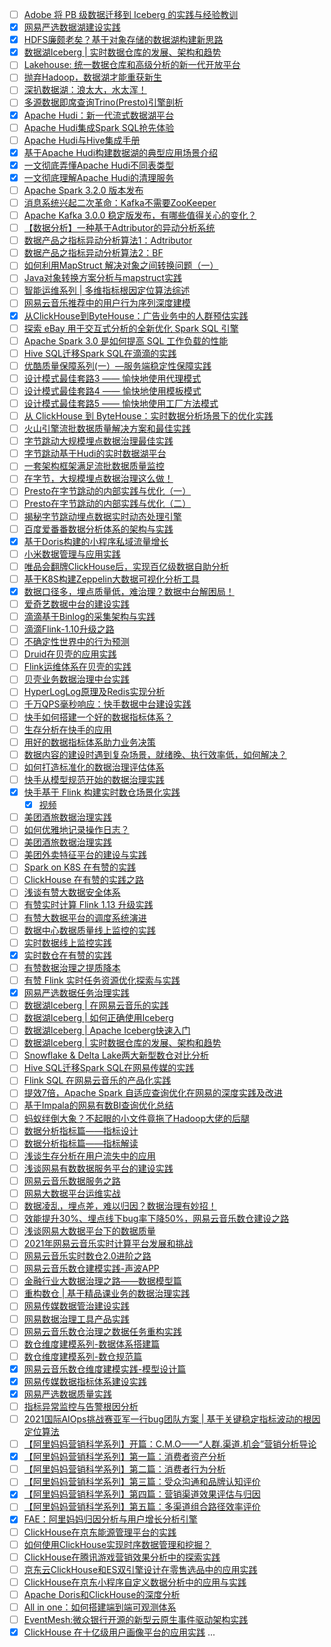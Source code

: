 - [ ] [Adobe 将 PB 级数据迁移到 Iceberg 的实践与经验教训](https://mp.weixin.qq.com/s/ba7k7Q2N6d0KSgPZlViAVw)
- [x] [网易严选数据湖建设实践](https://smartsi.blog.csdn.net/article/details/132014710)
- [x] [HDFS廉颇老矣？基于对象存储的数据湖构建新思路](https://smartsi.blog.csdn.net/article/details/132268398)
- [x] [数据湖Iceberg | 实时数据仓库的发展、架构和趋势](https://smartsi.blog.csdn.net/article/details/132320590)
- [ ] [Lakehouse: 统一数据仓库和高级分析的新一代开放平台](https://mp.weixin.qq.com/s/2lFPPZYabBc3C77HJbIvzQ)
- [ ] [抛弃Hadoop，数据湖才能重获新生](https://mp.weixin.qq.com/s/flxla8rZvy3yFq00EM6Cew)
- [ ] [深扒数据湖：浪太大，水太浑！](https://mp.weixin.qq.com/s/lHyp39yQfI76JrZPvZiEtQ)
- [ ] [多源数据即席查询Trino(Presto)引擎剖析](多源数据即席查询Trino(Presto)引擎剖析)
- [x] [Apache Hudi：新一代流式数据湖平台](https://smartsi.blog.csdn.net/article/details/132380225)
- [ ] [Apache Hudi集成Spark SQL抢先体验](https://mp.weixin.qq.com/s/1ElF9fh5k7j7HD_3HKRDqQ)
- [ ] [Apache Hudi与Hive集成手册](https://mp.weixin.qq.com/s/TksSvRC1Hof1Io1iuEpJzQ)
- [x] [基于Apache Hudi构建数据湖的典型应用场景介绍](https://smartsi.blog.csdn.net/article/details/132487280)
- [x] [一文彻底弄懂Apache Hudi不同表类型](https://smartsi.blog.csdn.net/article/details/132487426)
- [x] [一文彻底理解Apache Hudi的清理服务](https://smartsi.blog.csdn.net/article/details/132531325)
- [ ] [Apache Spark 3.2.0 版本发布](https://mp.weixin.qq.com/s/UQdUi_qJOj7dxj3iK7Vr_Q)
- [ ] [消息系统兴起二次革命：Kafka不需要ZooKeeper](https://mp.weixin.qq.com/s/_X4iDuU7fNJAdtBWkzbRbw)
- [ ] [Apache Kafka 3.0.0 稳定版发布，有哪些值得关心的变化？](https://mp.weixin.qq.com/s/LVKipSJx4NSigLP3VVjPYQ)
- [ ] [【数据分析】一种基于Adtributor的异动分析系统](https://mp.weixin.qq.com/s/cyNH7PyxcVzK1aOJew_aGQ)
- [ ] [数据产品之指标异动分析算法1：Adtributor](https://mp.weixin.qq.com/s/bTyQGq7ZbOyT_zyEghJ8bw)
- [ ] [数据产品之指标异动分析算法2：BF](https://mp.weixin.qq.com/s/1T4aFG701ro5iWBjgMTizQ)
- [ ] [如何利用MapStruct 解决对象之间转换问题（一）](https://mp.weixin.qq.com/s/3QuXdoBhyWVUuUw60K61nA)
- [ ] [Java对象转换方案分析与mapstruct实践](https://mp.weixin.qq.com/s/DJIO5Y9LjnQ6mHJLzmO2Ng)
- [ ] [智能运维系列 | 多维指标根因定位算法综述](https://mp.weixin.qq.com/s/o0RAC8nRTDTPeZWhajuP9w)
- [ ] [网易云音乐推荐中的用户行为序列深度建模](https://mp.weixin.qq.com/s/R1Ayro9f0kVAD0VWmSINng)
- [x] [从ClickHouse到ByteHouse：广告业务中的人群预估实践](https://smartsi.blog.csdn.net/article/details/129891117)
- [ ] [探索 eBay 用于交互式分析的全新优化 Spark SQL 引擎](https://mp.weixin.qq.com/s/lj1LZRE6H58Hyv8F0-uyBQ)
- [ ] [Apache Spark 3.0 是如何提高 SQL 工作负载的性能](https://mp.weixin.qq.com/s/C2MhlaUqodwr5vAivv2AUQ)
- [ ] [Hive SQL迁移Spark SQL在滴滴的实践](https://mp.weixin.qq.com/s/yiqgPqM7nnNlJ1zCp6blTQ)
- [ ] [优酷质量保障系列(一）—服务端稳定性保障实践](https://mp.weixin.qq.com/s/Z6XXf_Jw-Z6w15vflpZbsw)
- [ ] [设计模式最佳套路3 —— 愉快地使用代理模式](https://mp.weixin.qq.com/s/NNdzwK7fbPLtEQGH5q876A)
- [ ] [设计模式最佳套路4 —— 愉快地使用模板模式](https://mp.weixin.qq.com/s/QBmDiyfST13nQJUcPLLXOg)
- [ ] [设计模式最佳套路5 —— 愉快地使用工厂方法模式](https://mp.weixin.qq.com/s/EQFPB6q-pBDHMb7jbC7lqQ)
- [ ] [从 ClickHouse 到 ByteHouse：实时数据分析场景下的优化实践](https://mp.weixin.qq.com/s/_0alQ3WnBBwZjQmtiXMn6w)
- [ ] [火山引擎流批数据质量解决方案和最佳实践](https://mp.weixin.qq.com/s/3Jbw0ZimtvQH6RbXm4-PZw)
- [ ] [字节跳动大规模埋点数据治理最佳实践](https://mp.weixin.qq.com/s/TXq333oqraKAqfSXXMrHMQ)
- [ ] [字节跳动基于Hudi的实时数据湖平台](https://mp.weixin.qq.com/s/WNad_y5eS9Wu-7GJtd5dKQ)
- [ ] [一套架构框架满足流批数据质量监控](https://mp.weixin.qq.com/s/mYg4e-x_fo5EUVV6bOVI1A)
- [ ] [在字节，大规模埋点数据治理这么做！](https://mp.weixin.qq.com/s/7-13uqFsj89vOhQZojXWWw)
- [ ] [Presto在字节跳动的内部实践与优化（一）](https://mp.weixin.qq.com/s/P41RrzrOE3ulBwUUGHPQqA)
- [ ] [Presto在字节跳动的内部实践与优化（二）](https://mp.weixin.qq.com/s/IPVDLZLZrfdcdmgn3PJcBw)
- [ ] [揭秘字节跳动埋点数据实时动态处理引擎](https://mp.weixin.qq.com/s/OcU4cHxsVRMYf3Wr9Myb7Q)
- [ ] [百度爱番番数据分析体系的架构与实践](https://mp.weixin.qq.com/s/qdweaP6JA4vgMQYRjC6sYQ)
- [x] [基于Doris构建的小程序私域流量增长](https://smartsi.blog.csdn.net/article/details/130028027)
- [ ] [小米数据管理与应用实践](https://mp.weixin.qq.com/s/jBWcQkUoVuYRkJipAmkMNg)
- [ ] [唯品会翻牌ClickHouse后，实现百亿级数据自助分析](https://mp.weixin.qq.com/s/JNUPz9G7cxNxTVUwvIi1nQ)
- [ ] [基于K8S构建Zeppelin大数据可视化分析工具](https://mp.weixin.qq.com/s/7MtyTOYWMPj1kNjpFGeaqA)
- [x] [数据口径多，埋点质量低，难治理？数据中台解困局！](https://smartsi.blog.csdn.net/article/details/129052808)
- [ ] [爱奇艺数据中台的建设实践](https://mp.weixin.qq.com/s/xPLmG0iPcQOe30II1mLEHQ)
- [ ] [滴滴基于Binlog的采集架构与实践](https://mp.weixin.qq.com/s/2gSxNTqqsDMYHFWRWfM1Fg)
- [ ] [滴滴Flink-1.10升级之路](https://mp.weixin.qq.com/s/BSSiVl58ac8fvkuNvcJq1A)
- [ ] [不确定性世界中的行为预测](https://mp.weixin.qq.com/s/L0eJouA9Xp6lWreLlBjfSw)
- [ ] [Druid在贝壳的应用实践](https://mp.weixin.qq.com/s/xLhAjoEdq9lVvU6lbJOY3A)
- [ ] [Flink运维体系在贝壳的实践](https://mp.weixin.qq.com/s/08mplkGIhZaFqYDV3hSBfA)
- [ ] [贝壳业务数据治理中台实践](https://mp.weixin.qq.com/s/y0r-tiGTnmaqCPxP2sfTMw)
- [ ] [HyperLogLog原理及Redis实现分析](https://mp.weixin.qq.com/s/4BC6iHUFGL4BjATmIiz-aA)
- [ ] [千万QPS毫秒响应：快手数据中台建设实践](https://mp.weixin.qq.com/s/_Q3319a-bvirMHUQGPuYdw)
- [ ] [快手如何搭建一个好的数据指标体系？](https://mp.weixin.qq.com/s/nu8hg7w80acUNczU8bUC4Q)
- [ ] [生存分析在快手的应用](https://mp.weixin.qq.com/s/pai7Q5OdisNjL5x8-bCFpA)
- [ ] [用好的数据指标体系助力业务决策](https://mp.weixin.qq.com/s/muOuZjvt6yymLmSjFx0edQ)
- [ ] [数据内容的建设时遇到复杂场景，就绪晚、执行效率低，如何解决？](https://mp.weixin.qq.com/s/yRIQ9RP_okSGv9G5zTMQDQ)
- [ ] [如何打造标准化的数据治理评估体系](https://mp.weixin.qq.com/s/ig6g-nYsqzNd3YxgHecg7Q)
- [ ] [快手从模型规范开始的数据治理实践](https://mp.weixin.qq.com/s/bVeV3bhvwbKqJU0WaKHQoQ)
- [x] [快手基于 Flink 构建实时数仓场景化实践](https://smartsi.blog.csdn.net/article/details/127164637)
  - [x] [视频](https://www.bilibili.com/video/BV1KQ4y1d7Dk/)
- [ ] [美团酒旅数据治理实践](https://mp.weixin.qq.com/s/bHvLMYCIZEI3AaUh_rZ_Lw)
- [ ] [如何优雅地记录操作日志？](https://mp.weixin.qq.com/s/JC51S_bI02npm4CE5NEEow)
- [ ] [美团酒旅数据治理实践](https://mp.weixin.qq.com/s/pMhpp-VHWAPuG2qgWZp63A)
- [ ] [美团外卖特征平台的建设与实践](https://mp.weixin.qq.com/s/YyRLJa9NomPvzTWJKaCesQ)
- [ ] [Spark on K8S 在有赞的实践](https://mp.weixin.qq.com/s/dcymNAco7P4IzuXA4pHezg)
- [ ] [ClickHouse 在有赞的实践之路](https://mp.weixin.qq.com/s/2mzvK1Amcyt9sToJRsSS1w)
- [ ] [浅谈有赞大数据安全体系](https://mp.weixin.qq.com/s/yqb-moReaBRp_hmAVxoRGg)
- [ ] [有赞实时计算 Flink 1.13 升级实践](https://mp.weixin.qq.com/s/nGX0EVbo2b470fNyo-ZWdg)
- [ ] [有赞大数据平台的调度系统演进](https://mp.weixin.qq.com/s/r8K2aAd2CVSCB_S7J23z6Q)
- [ ] [数据中心数据质量线上监控的实践](https://mp.weixin.qq.com/s/HuDi4hiH8Q7GBrZ548sR-A)
- [ ] [实时数据线上监控实践](https://mp.weixin.qq.com/s/foNTkz6hnBOGk5jz5sLoDQ)
- [x] [实时数仓在有赞的实践](https://smartsi.blog.csdn.net/article/details/127311352)
- [ ] [有赞数据治理之提质降本](https://mp.weixin.qq.com/s/B6VWtTZT8XI3AiYx6PxLtA)
- [ ] [有赞 Flink 实时任务资源优化探索与实践](https://mp.weixin.qq.com/s/84-SEvqSq9uGYYSd_6jlKg)
- [x] [网易严选数据任务治理实践](https://smartsi.blog.csdn.net/article/details/129719993)
- [ ] [数据湖Iceberg | 在网易云音乐的实践](https://mp.weixin.qq.com/s/TIE9nobKCGmx6JS03is7IA)
- [ ] [数据湖Iceberg | 如何正确使用Iceberg](https://mp.weixin.qq.com/s/QBIozrtOF5rVnQjneBFS0g)
- [ ] [数据湖Iceberg | Apache Iceberg快速入门](https://mp.weixin.qq.com/s/LuvN5u9CBPj5AJ_SgJiHsw)
- [ ] [数据湖Iceberg | 实时数据仓库的发展、架构和趋势](https://mp.weixin.qq.com/s/N7lGOXHqMAeiokF3myH7_g)
- [ ] [Snowflake & Delta Lake两大新型数仓对比分析](https://mp.weixin.qq.com/s/pYhIZo4uLV5X498L1T4SYg)
- [ ] [Hive SQL迁移Spark SQL在网易传媒的实践](https://mp.weixin.qq.com/s/CdDtA87k8MryCKEuTIyXvg)
- [ ] [Flink SQL 在网易云音乐的产品化实践](https://mp.weixin.qq.com/s/0bl7uZkKAu35I3Y8qlTolw)
- [ ] [提效7倍，Apache Spark 自适应查询优化在网易的深度实践及改进](https://mp.weixin.qq.com/s/oyCuvDwXQCpYEOR9aXOQdA)
- [ ] [基于Impala的网易有数BI查询优化总结](https://mp.weixin.qq.com/s/wRJLbsSsn2601-Ck-KsYUg)
- [ ] [蚂蚁绊倒大象？不起眼的小文件竟拖了Hadoop大佬的后腿](https://mp.weixin.qq.com/s/RkLkcSP7eP_IvJNb6g4Lwg)
- [ ] [数据分析指标篇——指标设计](https://mp.weixin.qq.com/s/5RFN_EbAT7w60Aji7QhvOg)
- [ ] [数据分析指标篇——指标解读](https://mp.weixin.qq.com/s/hwQdyqIx0s7dppzFJR9PcQ)
- [ ] [浅谈生存分析在用户流失中的应用](https://mp.weixin.qq.com/s/LusOps5m6bg0fMP3hbgKfQ)
- [ ] [浅谈网易有数数据服务平台的建设实践](https://mp.weixin.qq.com/s/JmrGImN5PCWrYpZ3noUWvQ)
- [ ] [网易云音乐数据服务之路](https://mp.weixin.qq.com/s/1muOXKyKe712pB9rK3M-NQ)
- [ ] [网易大数据平台运维实战](https://mp.weixin.qq.com/s/Fgo1B7sCFEaKLVsz9HOKOA)
- [ ] [数据凌乱，埋点差，难以归因？数据治理有妙招！](https://mp.weixin.qq.com/s/tFLYzoHkE-V-UqKZ0W7_ng)
- [ ] [效能提升30%、埋点线下bug率下降50%，网易云音乐数仓建设之路](https://mp.weixin.qq.com/s/O9DNlkMrQDaQtNaOk_teug)
- [ ] [浅谈网易大数据平台下的数据质量](https://mp.weixin.qq.com/s/Xen8tmzjNkDwRcUJvs_J-A)
- [ ] [2021年网易云音乐实时计算平台发展和挑战](https://mp.weixin.qq.com/s/W-Gxo9600A-9L96SA6Ebqw)
- [ ] [网易云音乐实时数仓2.0进阶之路](https://mp.weixin.qq.com/s/2k3R-VoRSg9_U0f-l1c4-Q)
- [ ] [网易云音乐数仓建模实践-声波APP](https://mp.weixin.qq.com/s/a3FgkogtijNwPkBlT2N6Ww)
- [ ] [金融行业大数据治理之路——数据模型篇](https://mp.weixin.qq.com/s/_kxZh6RIVvCtOsJ5rBUS2A)
- [ ] [重构数仓 | 基于精品课业务的数据治理实践](https://mp.weixin.qq.com/s/txKZssN_7MBrcFB_v8Rk0A)
- [ ] [网易传媒数据管治建设实践](https://mp.weixin.qq.com/s/UDpnUc00QQUyynNS3rjO0g)
- [ ] [网易数据治理工具产品实践](https://mp.weixin.qq.com/s/irhjWnqCsyKaqnT74ciX0w)
- [ ] [网易云音乐数仓治理之数据任务重构实践](https://mp.weixin.qq.com/s/7p23CQ3MjXyIzJTw1rZcyw)
- [ ] [数仓维度建模系列-数据体系搭建篇](https://mp.weixin.qq.com/s/AhKsoQYh_h6WrIu70xBzmg)
- [ ] [数仓维度建模系列-数仓规范篇](https://mp.weixin.qq.com/s/BhWJXWbZte7dBP5TBk99Fg)
- [x] [网易云音乐数仓维度建模实践-模型设计篇](https://blog.csdn.net/SunnyYoona/article/details/129116091)
- [x] [网易传媒数据指标体系建设实践](https://smartsi.blog.csdn.net/article/details/129050560)
- [x] [网易严选数据质量实践](https://smartsi.blog.csdn.net/article/details/128962210)
- [ ] [指标异常监控与告警根因分析](https://mp.weixin.qq.com/s/AcTvs5yOmdOhri5mWUWdyg)
- [ ] [2021国际AIOps挑战赛亚军一行bug团队方案 | 基于关键稳定指标波动的根因定位算法](https://mp.weixin.qq.com/s/Qo6FjH1oEWnn-Xc--ey1Vg)
- [ ] [【阿里妈妈营销科学系列】开篇：C.M.O——“人群.渠道.机会”营销分析导论](https://mp.weixin.qq.com/s/yIEjvu-UATsxizagYwZXzg)
- [x] [【阿里妈妈营销科学系列】第一篇：消费者资产分析](https://smartsi.blog.csdn.net/article/details/133964604)
- [ ] [【阿里妈妈营销科学系列】第二篇：消费者行为分析](https://mp.weixin.qq.com/s/kNzwI5CpMoYXjPCrDodQIg)
- [ ] [【阿里妈妈营销科学系列】第三篇：受众沟通和品牌认知评价](https://mp.weixin.qq.com/s/IZe_pBNMPAQ1uNS5fH9Mhw)
- [x] [【阿里妈妈营销科学系列】第四篇：营销渠道效果评估与归因](https://smartsi.blog.csdn.net/article/details/133969092)
- [ ] [【阿里妈妈营销科学系列】第五篇：多渠道组合路径效率评价](https://mp.weixin.qq.com/s/7laQzZwZUAjZaeyY1SlKwQ)
- [x] [FAE：阿里妈妈归因分析与用户增长分析引擎](https://smartsi.blog.csdn.net/article/details/133962862)
- [ ] [ClickHouse在京东能源管理平台的实践](https://mp.weixin.qq.com/s/0V8dX6GWQ7Ocz3hssBjgjw)
- [ ] [如何使用ClickHouse实现时序数据管理和挖掘？](https://mp.weixin.qq.com/s/45H9tvaGpLyrCUQE0BnQgg)
- [ ] [ClickHouse在腾讯游戏营销效果分析中的探索实践](https://mp.weixin.qq.com/s/e1fFd8uwOfduGxwHwmGmHg)
- [ ] [京东云ClickHouse和ES双引擎设计在零售选品中的应用实践](https://mp.weixin.qq.com/s/gusuVJ3j7TxZX0H-L8YuZQ)
- [ ] [ClickHouse在京东小程序自定义数据分析中的应用与实践](https://mp.weixin.qq.com/s/DkDzFlIUq8q-YTT164Oqaw)
- [ ] [Apache Doris和ClickHouse的深度分析](https://mp.weixin.qq.com/s/fyVSRB3wxmsZUx4kY1eQRQ)
- [ ] [All in one：如何搭建端到端可观测体系](https://mp.weixin.qq.com/s/i2KmdKRZa4so6VBAHkp8lA)
- [ ] [EventMesh:微众银行开源的新型云原生事件驱动架构实践](https://mp.weixin.qq.com/s/Jqpwq6CUHB5TzcLozEcAWQ)
- [x] [ClickHouse 在十亿级用户画像平台的应用实践](https://smartsi.blog.csdn.net/article/details/134087177)
...
